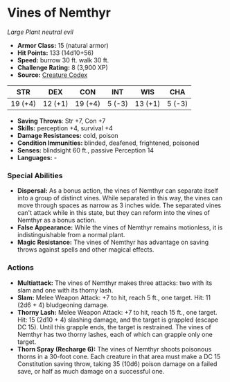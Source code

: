 # Vines of Nemthyr

*Large* *Plant* *neutral evil*

- **Armor Class:** 15 (natural armor)
- **Hit Points:** 133 (14d10+56)
- **Speed:** burrow 30 ft. walk 30 ft.
- **Challenge Rating:** 8 (3,900 XP)
- **Source:** [Creature Codex](https://koboldpress.com/kpstore/product/creature-codex-for-5th-edition-dnd/)

| STR | DEX | CON | INT | WIS | CHA |
| --- | --- | --- | --- | --- | --- |
| 19 (+4) | 12 (+1) | 19 (+4) | 5 (-3) | 13 (+1) | 5 (-3) |

- **Saving Throws**: Str +7, Con +7
- **Skills:** perception +4, survival +4
- **Damage Resistances:** cold, poison
- **Condition Immunities:** blinded, deafened, frightened, poisoned
- **Senses:** blindsight 60 ft., passive Perception 14
- **Languages:** -
### Special Abilities
- **Dispersal:** As a bonus action, the vines of Nemthyr can separate itself into a group of distinct vines. While separated in this way, the vines can move through spaces as narrow as 3 inches wide. The separated vines can't attack while in this state, but they can reform into the vines of Nemthyr as a bonus action.
- **False Appearance:** While the vines of Nemthyr remains motionless, it is indistinguishable from a normal plant.
- **Magic Resistance:** The vines of Nemthyr has advantage on saving throws against spells and other magical effects.
### Actions
- **Multiattack:** The vines of Nemthyr makes three attacks: two with its slam and one with its thorny lash.
- **Slam:** Melee Weapon Attack: +7 to hit, reach 5 ft., one target. Hit: 11 (2d6 + 4) bludgeoning damage.
- **Thorny Lash:** Melee Weapon Attack: +7 to hit, reach 15 ft., one target. Hit: 15 (2d10 + 4) slashing damage, and the target is grappled (escape DC 15). Until this grapple ends, the target is restrained. The vines of Nemthyr has two thorny lashes, each of which can grapple only one target.
- **Thorn Spray (Recharge 6):** The vines of Nemthyr shoots poisonous thorns in a 30-foot cone. Each creature in that area must make a DC 15 Constitution saving throw, taking 35 (10d6) poison damage on a failed save, or half as much damage on a successful one.
